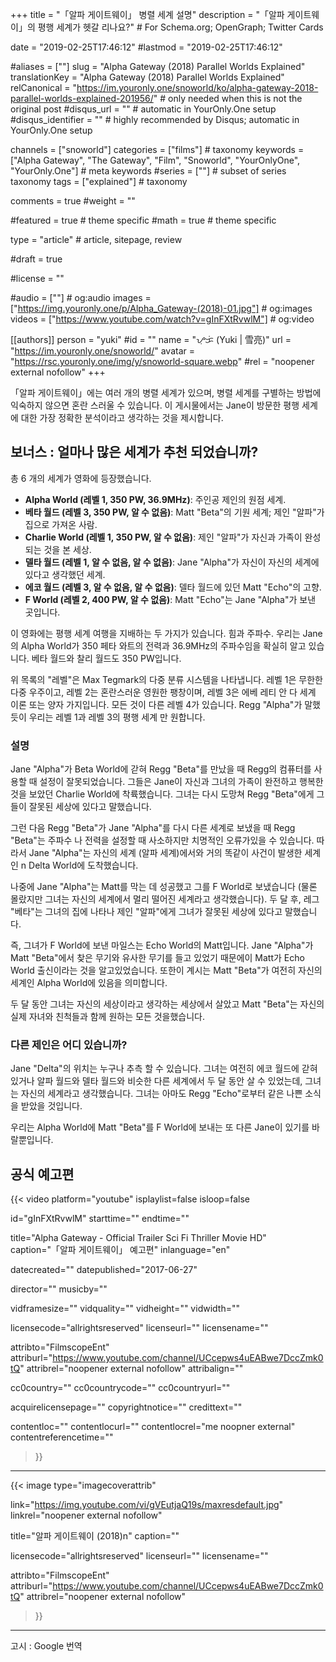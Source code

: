 +++
title = "「알파 게이트웨이」 병렬 세계 설명"
description = "「알파 게이트웨이」의 평행 세계가 헷갈 리나요?" # For Schema.org; OpenGraph; Twitter Cards

date = "2019-02-25T17:46:12"
#lastmod = "2019-02-25T17:46:12"

#aliases = [""]
slug = "Alpha Gateway (2018) Parallel Worlds Explained"
translationKey = "Alpha Gateway (2018) Parallel Worlds Explained"
relCanonical = "https://im.youronly.one/snoworld/ko/alpha-gateway-2018-parallel-worlds-explained-201956/"                            # only needed when this is not the original post
#disqus_url = ""                                                    # automatic in YourOnly.One setup
#disqus_identifier = ""                                             # highly recommended by Disqus; automatic in YourOnly.One setup

channels = ["snoworld"]
categories = ["films"]														# taxonomy
keywords = ["Alpha Gateway", "The Gateway", "Film", "Snoworld", "YourOnlyOne", "YourOnly.One"]															# meta keywords
#series = [""]																# subset of series taxonomy
tags = ["explained"]																	# taxonomy

comments = true
#weight = ""

#featured = true															# theme specific
#math = true																	# theme specific

type = "article"                                                           # article, sitepage, review

#draft = true

#license = ""

#audio = [""]																# og:audio
images = ["https://img.youronly.one/p/Alpha_Gateway-(2018)-01.jpg"]    # og:images
videos = ["https://www.youtube.com/watch?v=gInFXtRvwlM"]                               # og:video

[[authors]]
  person = "yuki"
  #id = ""
  name = "ᜌᜓᜃᜒ (Yuki | 雪亮)"
  url = "https://im.youronly.one/snoworld/"
  avatar = "https://rsc.youronly.one/img/y/snoworld-square.webp"
  #rel = "noopener external nofollow"
+++

「알파 게이트웨이」에는 여러 개의 병렬 세계가 있으며, 병렬 세계를 구별하는 방법에 익숙하지 않으면 혼란 스러울 수 있습니다. 이 게시물에서는 Jane이 방문한 평행 세계에 대한 가장 정확한 분석이라고 생각하는 것을 제시합니다.

<!--more-->

## 보너스 : 얼마나 많은 세계가 추천 되었습니까?
총 6 개의 세계가 영화에 등장했습니다.

* **Alpha World (레벨 1, 350 PW, 36.9MHz)**: 주인공 제인의 원점 세계.
* **베타 월드 (레벨 3, 350 PW, 알 수 없음)**: Matt "Beta"의 기원 세계; 제인 "알파"가 집으로 가져온 사람.
* **Charlie World (레벨 1, 350 PW, 알 수 없음)**: 제인 "알파"가 자신과 가족이 완성되는 것을 본 세상.
* **델타 월드 (레벨 1, 알 수 없음, 알 수 없음)**: Jane "Alpha"가 자신이 자신의 세계에 있다고 생각했던 세계.
* **에코 월드 (레벨 3, 알 수 없음, 알 수 없음)**: 델타 월드에 있던 Matt "Echo"의 고향.
* **F World (레벨 2, 400 PW, 알 수 없음)**: Matt "Echo"는 Jane "Alpha"가 보낸 곳입니다.

이 영화에는 평행 세계 여행을 지배하는 두 가지가 있습니다. 힘과 주파수. 우리는 Jane의 Alpha World가 350 페타 와트의 전력과 36.9MHz의 주파수임을 확실히 알고 있습니다. 베타 월드와 찰리 월드도 350 PW입니다.

위 목록의 "레벨"은 Max Tegmark의 다중 분류 시스템을 나타냅니다. 레벨 1은 무한한 다중 우주이고, 레벨 2는 혼란스러운 영원한 팽창이며, 레벨 3은 에베 레티 안 다 세계 이론 또는 양자 가지입니다. 모든 것이 다른 레벨 4가 있습니다. Regg "Alpha"가 말했듯이 우리는 레벨 1과 레벨 3의 평행 세계 만 원합니다.

### 설명
Jane "Alpha"가 Beta World에 갇혀 Regg "Beta"를 만났을 때 Regg의 컴퓨터를 사용할 때 설정이 잘못되었습니다. 그들은 Jane이 자신과 그녀의 가족이 완전하고 행복한 것을 보았던 Charlie World에 착륙했습니다. 그녀는 다시 도망쳐 Regg "Beta"에게 그들이 잘못된 세상에 있다고 말했습니다.

그런 다음 Regg "Beta"가 Jane "Alpha"를 다시 다른 세계로 보냈을 때 Regg "Beta"는 주파수 나 전력을 설정할 때 사소하지만 치명적인 오류가있을 수 있습니다. 따라서 Jane "Alpha"는 자신의 세계 (알파 세계)에서와 거의 똑같이 사건이 발생한 세계인 n Delta World에 도착했습니다.

나중에 Jane "Alpha"는 Matt를 막는 데 성공했고 그를 F World로 보냈습니다 (물론 몰랐지만 그녀는 자신의 세계에서 멀리 떨어진 세계라고 생각했습니다). 두 달 후, 레그 "베타"는 그녀의 집에 나타나 제인 "알파"에게 그녀가 잘못된 세상에 있다고 말했습니다.

즉, 그녀가 F World에 보낸 마일스는 Echo World의 Matt입니다. Jane "Alpha"가 Matt "Beta"에서 찾은 무기와 유사한 무기를 들고 있었기 때문에이 Matt가 Echo World 출신이라는 것을 알고있었습니다. 또한이 계시는 Matt "Beta"가 여전히 자신의 세계인 Alpha World에 있음을 의미합니다.

두 달 동안 그녀는 자신의 세상이라고 생각하는 세상에서 살았고 Matt "Beta"는 자신의 실제 자녀와 친척들과 함께 원하는 모든 것을했습니다.

### 다른 제인은 어디 있습니까?
Jane "Delta"의 위치는 누구나 추측 할 수 있습니다. 그녀는 여전히 에코 월드에 갇혀 있거나 알파 월드와 델타 월드와 비슷한 다른 세계에서 두 달 동안 살 수 있었는데, 그녀는 자신의 세계라고 생각했습니다. 그녀는 아마도 Regg "Echo"로부터 같은 나쁜 소식을 받았을 것입니다.

우리는 Alpha World에 Matt "Beta"를 F World에 보내는 또 다른 Jane이 있기를 바랄뿐입니다.

## 공식 예고편
{{< video
  platform="youtube"
  isplaylist=false
  isloop=false

  id="gInFXtRvwlM"
  starttime=""
  endtime=""

  title="Alpha Gateway - Official Trailer Sci Fi Thriller Movie HD"
  caption="「알파 게이트웨이」 예고편"
  inlanguage="en"

  datecreated=""
  datepublished="2017-06-27"

  director=""
  musicby=""

  vidframesize=""
  vidquality=""
  vidheight=""
  vidwidth=""

  licensecode="allrightsreserved"
  licenseurl=""
  licensename=""

  attribto="FilmscopeEnt"
  attriburl="https://www.youtube.com/channel/UCcepws4uEABwe7DccZmk0tQ"
  attribrel="noopener external nofollow"
  attribalign=""

  cc0country=""
  cc0countrycode=""
  cc0countryurl=""

  acquirelicensepage=""
  copyrightnotice=""
  credittext=""

  contentloc=""
  contentlocurl=""
  contentlocrel="me noopner external"
  contentreferencetime=""
>}}

-------

{{< image
  type="imagecoverattrib"

  link="https://img.youtube.com/vi/gVEutjaQ19s/maxresdefault.jpg"
  linkrel="noopener external nofollow"

  title="알파 게이트웨이 (2018)n"
  caption=""

  licensecode="allrightsreserved"
  licenseurl=""
  licensename=""

  attribto="FilmscopeEnt"
  attriburl="https://www.youtube.com/channel/UCcepws4uEABwe7DccZmk0tQ"
  attribrel="noopener external nofollow"
>}}

-------

고시 : Google 번역
